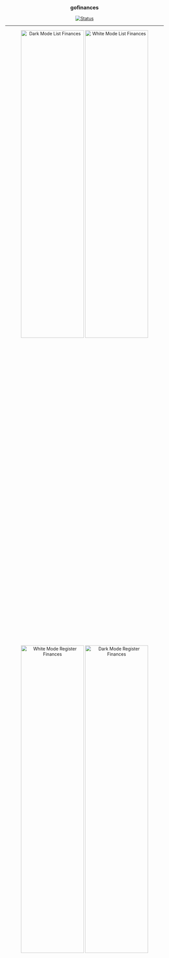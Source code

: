 <h3 align="center">gofinances</h3>

<div align="center">

[![Status](https://img.shields.io/badge/status-active-success.svg)]()

</div>

---
<p align="center">
  <img width=200px height=50% src="https://user-images.githubusercontent.com/49297012/120712164-afe39c00-c496-11eb-9df5-e1b40e0dfcdd.jpeg" alt="Dark Mode List Finances">
  <img width=200px height=50% src="https://user-images.githubusercontent.com/49297012/120712165-afe39c00-c496-11eb-896d-1296af4bc2cf.jpeg" alt="White Mode List Finances">
  <img width=200px height=50% src="https://user-images.githubusercontent.com/49297012/120712161-aeb26f00-c496-11eb-92d5-10b8a5b92724.jpeg" alt="White Mode Register Finances">
  <img width=200px height=50% src="https://user-images.githubusercontent.com/49297012/120712163-af4b0580-c496-11eb-9319-9e2a15bf26e2.jpeg" alt="Dark Mode Register Finances">
   <img width=200px height=50% src="https://user-images.githubusercontent.com/49297012/122681678-f130b700-d1cb-11eb-9558-daf509db6d72.jpg" alt="White Mode Graphic Finances">
   <img width=200px height=50% src="https://user-images.githubusercontent.com/49297012/122681681-f261e400-d1cb-11eb-8cc7-5457aec57c28.jpg" alt="Dark Mode Graphic Finances">

</p>


<p align="center"> Controle suas finanças.
    <br>
</p>

## 📝 Tabela de conteúdo

- [Sobre](#about)
- [Ferramentas usadas](#built_using)
- [Autores](#authors)
- [Conquistas](#acknowledgement)

## 🧐 Sobre <a name = "about"></a>

Terceiro aplicativo realizado no curso Ignite da Rocketseat com o objetivo de controlar as finanças pessoais de um usuário.

### Pré Requisitos

- Node.JS
- Expo CLI
- Acesso a Internet
- VSCode
- React Native

### Instalação

Clone esse repositório

```
git clone https://github.com/flubyGit/gofinances.git
```

Entre na pasta do projeto

```
cd gofinances
```
Instale as dependências necessárias

```
sudo yarn install (ou npm i)
```

Inicie o expo

```
sudo expo start
```


## 🚀 Desenvolvimento <a name = "deployment"></a>

- Não se esqueça de utilizar a palavra 'sudo' antes dos comandos de iniciação/instalação do projeto.
- Reinicie o expo sempre que ocorrer alguma mudança brusca no sistema.

## ⛏️ Ferramentas usadas <a name = "built_using"></a>

- [React Native](https://reactnative.dev/) - Mobile Framework
- [Styled-Components](https://styled-components.com/) - CSS in JS
- [React Native Gesture Handler](https://docs.swmansion.com/react-native-gesture-handler/) - Util Buttons Platform
- [React Navigation](https://reactnavigation.org/) - Control navigation app
- [React Hook Form](https://react-hook-form.com/) - Control forms app
- [Yup](https://github.com/jquense/yup) - Control validations forms app
- [Typescript](https://www.typescriptlang.org/) - Superset Javascript
- [Expo](https://expo.io/) - Development

## ✍️ Autores <a name = "authors"></a>

- [@flubyGit](https://github.com/kylelobo) - Developer Web/Mobile Jr

## 🎉 Conquistas <a name = "acknowledgement"></a>

- Conhecimento maior de AsyncStorage
- Conhecimento maior do Expo e do seu ecossistema
- Conhecimento maior de validação de formulários utilizando o Yup
- Conhecimento maior de como utilizar o React Hook Form e sua importância
- Conhecimento maior de como integrar botões com o React Native Gesture Handler e sua importância.
